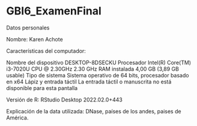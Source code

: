 # GBI6_ExamenFinal
Datos personales

Nombre: Karen Achote

Características del computador:

Nombre del dispositivo DESKTOP-8DSECKU Procesador Intel(R) Core(TM) i3-7020U CPU @ 2.30GHz 2.30 GHz RAM instalada 4,00 GB (3,89 GB usable) Tipo de sistema Sistema operativo de 64 bits, procesador basado en x64 Lápiz y entrada táctil La entrada táctil o manuscrita no está disponible para esta pantalla

Versión de R: RStudio Desktop 2022.02.0+443

Explicación de la data utilizada: DNase, países de los andes, paises de América.
